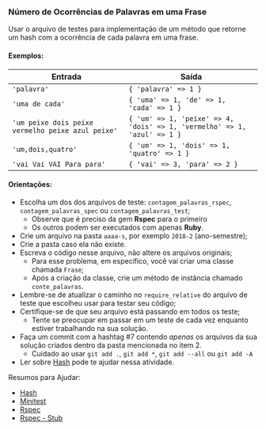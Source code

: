 ### Número de Ocorrências de Palavras em uma Frase

Usar o arquivo de testes para implementação de um método que retorne um hash com a ocorrência de cada palavra em uma frase.

#### Exemplos:

Entrada | Saída
------------ | -------------
`'palavra'` | `{ 'palavra' => 1 }`
`'uma de cada'` | `{ 'uma' => 1, 'de' => 1, 'cada' => 1 }`
`'um peixe dois peixe vermelho peixe azul peixe'` | `{ 'um' => 1, 'peixe' => 4, 'dois' => 1, 'vermelho' => 1, 'azul' => 1 }`
`'um,dois,quatro'` | `{ 'um' => 1, 'dois' => 1, 'quatro' => 1 }`
`'vai Vai VAI Para para'` | `{ 'vai' => 3, 'para' => 2 }`

#### Orientações:

- Escolha um dos dos arquivos de teste: `contagem_palavras_rspec`, `contagem_palavras_spec` ou `contagem_palavras_test`;
  - Observe que é preciso da gem **Rspec** para o primeiro
  - Os outros podem ser executados com apenas **Ruby**.
- Crie um arquivo na pasta `aaaa-s`, por exemplo `2018-2` (ano-semestre);
- Crie a pasta caso ela não existe.
- Escreva o código nesse arquivo, não altere os arquivos originais;
  - Para esse problema, em específico, você vai criar uma classe chamada `Frase`;
  - Após a criação da classe, crie um método de instância chamado `conte_palavras`.
- Lembre-se de atualizar o caminho no `require_relative` do arquivo de teste que escolheu usar para testar seu código;
- Certifique-se de que seu arquivo está passando em todos os teste;
  - Tente se preocupar em passar em um teste de cada vez enquanto estiver trabalhando na sua solução.
- Faça um commit com a hashtag #7 contendo *apenas* os arquivos da sua solução criados dentro da pasta mencionada no item 2.
  - Cuidado ao usar `git add .`, `git add *`, `git add --all` ou `git add -A`
- Ler sobre [Hash](https://docs.ruby-lang.org/en/2.3.0/Hash.html) pode te ajudar nessa atividade.

Resumos para Ajudar:
- [Hash](https://docs.ruby-lang.org/en/2.3.0/Hash.html)
- [Minitest](https://gist.github.com/elissonmichael/6d2396a8c3a86697bb947724919d973a)
- [Rspec](https://gist.github.com/elissonmichael/455c7fa6f25f4cff6e493cd0f40135ea)
- [Rspec - Stub](https://gist.github.com/elissonmichael/b99ff1506080bc30cdc93e95cd509c6a)
